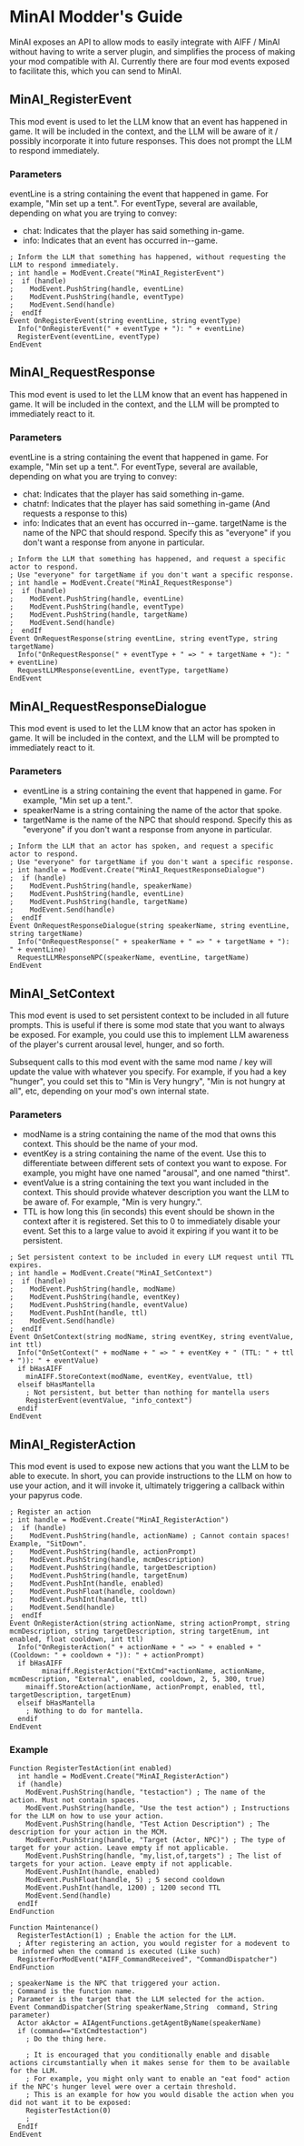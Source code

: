 # MinAI Modder's Guide
MinAI exposes an API to allow mods to easily integrate with AIFF / MinAI without having to write a server plugin, and simplifies the process of making your mod compatible with AI. Currently there are four mod events exposed to facilitate this, which you can send to MinAI.

## MinAI_RegisterEvent
This mod event is used to let the LLM know that an event has happened in game. It will be included in the context, and the LLM will be aware of it / possibly incorporate it into future responses. This does not prompt the LLM to respond immediately.

### Parameters
eventLine is a string containing the event that happened in game. For example, "Min set up a tent.".
For eventType, several are available, depending on what you are trying to convey:
* chat: Indicates that the player has said something in-game.
* info: Indicates that an event has occurred in--game.
```
; Inform the LLM that something has happened, without requesting the LLM to respond immediately.
; int handle = ModEvent.Create("MinAI_RegisterEvent")
;  if (handle)
;    ModEvent.PushString(handle, eventLine)
;    ModEvent.PushString(handle, eventType)
;    ModEvent.Send(handle)
;  endIf
Event OnRegisterEvent(string eventLine, string eventType)
  Info("OnRegisterEvent(" + eventType + "): " + eventLine)
  RegisterEvent(eventLine, eventType)
EndEvent
```

## MinAI_RequestResponse
This mod event is used to let the LLM know that an event has happened in game. It will be included in the context, and the LLM will be prompted to immediately react to it.

### Parameters
eventLine is a string containing the event that happened in game. For example, "Min set up a tent.".
For eventType, several are available, depending on what you are trying to convey:
* chat: Indicates that the player has said something in-game.
* chatnf: Indicates that the player has said something in-game (And requests a response to this)
* info: Indicates that an event has occurred in--game.
targetName is the name of the NPC that should respond. Specify this as "everyone" if you don't want a response from anyone in particular.

```
; Inform the LLM that something has happened, and request a specific actor to respond.
; Use "everyone" for targetName if you don't want a specific response.
; int handle = ModEvent.Create("MinAI_RequestResponse")
;  if (handle)
;    ModEvent.PushString(handle, eventLine)
;    ModEvent.PushString(handle, eventType)
;    ModEvent.PushString(handle, targetName)
;    ModEvent.Send(handle)
;  endIf
Event OnRequestResponse(string eventLine, string eventType, string targetName)
  Info("OnRequestResponse(" + eventType + " => " + targetName + "): " + eventLine)
  RequestLLMResponse(eventLine, eventType, targetName)
EndEvent
```

## MinAI_RequestResponseDialogue
This mod event is used to let the LLM know that an actor has spoken in game. It will be included in the context, and the LLM will be prompted to immediately react to it.

### Parameters
* eventLine is a string containing the event that happened in game. For example, "Min set up a tent.".
* speakerName is a string containing the name of the actor that spoke.
* targetName is the name of the NPC that should respond. Specify this as "everyone" if you don't want a response from anyone in particular.

```
; Inform the LLM that an actor has spoken, and request a specific actor to respond.
; Use "everyone" for targetName if you don't want a specific response.
; int handle = ModEvent.Create("MinAI_RequestResponseDialogue")
;  if (handle)
;    ModEvent.PushString(handle, speakerName)
;    ModEvent.PushString(handle, eventLine)
;    ModEvent.PushString(handle, targetName)
;    ModEvent.Send(handle)
;  endIf
Event OnRequestResponseDialogue(string speakerName, string eventLine, string targetName)
  Info("OnRequestResponse(" + speakerName + " => " + targetName + "): " + eventLine)
  RequestLLMResponseNPC(speakerName, eventLine, targetName)
EndEvent
```

## MinAI_SetContext
This mod event is used to set persistent context to be included in all future prompts. This is useful if there is some mod state that you want to always be exposed. For example, you could use this to implement LLM awareness of the player's current arousal level, hunger, and so forth.


Subsequent calls to this mod event with the same mod name / key will update the value with whatever you specify. For example, if you had a key "hunger", you could set this to "Min is Very hungry", "Min is not hungry at all", etc, depending on your mod's own internal state.

### Parameters
* modName is a string containing the name of the mod that owns this context. This should be the name of your mod.
* eventKey is a string containing the name of the event. Use this to differentiate between different sets of context you want to expose. For example, you might have one named "arousal", and one named "thirst".
* eventValue is a string containing the text you want included in the context. This should provide whatever description you want the LLM to be aware of. For example, "Min is very hungry.".
* TTL is how long this (in seconds) this event should be shown in the context after it is registered. Set this to 0 to immediately disable your event. Set this to a large value to avoid it expiring if you want it to be persistent.

```
; Set persistent context to be included in every LLM request until TTL expires.
; int handle = ModEvent.Create("MinAI_SetContext")
;  if (handle)
;    ModEvent.PushString(handle, modName)
;    ModEvent.PushString(handle, eventKey)
;    ModEvent.PushString(handle, eventValue)
;    ModEvent.PushInt(handle, ttl)
;    ModEvent.Send(handle)
;  endIf
Event OnSetContext(string modName, string eventKey, string eventValue, int ttl)
  Info("OnSetContext(" + modName + " => " + eventKey + " (TTL: " + ttl + ")): " + eventValue)
  if bHasAIFF
    minAIFF.StoreContext(modName, eventKey, eventValue, ttl)
  elseif bHasMantella
    ; Not persistent, but better than nothing for mantella users
    RegisterEvent(eventValue, "info_context")
  endif
EndEvent
```

## MinAI_RegisterAction
This mod event is used to expose new actions that you want the LLM to be able to execute. In short, you can provide instructions to the LLM on how to use your action, and it will invoke it, ultimately triggering a callback within your papyrus code.

```
; Register an action
; int handle = ModEvent.Create("MinAI_RegisterAction")
;  if (handle)
;    ModEvent.PushString(handle, actionName) ; Cannot contain spaces! Example, "SitDown".
;    ModEvent.PushString(handle, actionPrompt)
;    ModEvent.PushString(handle, mcmDescription)
;    ModEvent.PushString(handle, targetDescription)
;    ModEvent.PushString(handle, targetEnum)
;    ModEvent.PushInt(handle, enabled)
;    ModEvent.PushFloat(handle, cooldown)
;    ModEvent.PushInt(handle, ttl)
;    ModEvent.Send(handle)
;  endIf
Event OnRegisterAction(string actionName, string actionPrompt, string mcmDescription, string targetDescription, string targetEnum, int enabled, float cooldown, int ttl)
  Info("OnRegisterAction(" + actionName + " => " + enabled + " (Cooldown: " + cooldown + ")): " + actionPrompt)
  if bHasAIFF
		minaiff.RegisterAction("ExtCmd"+actionName, actionName, mcmDescription, "External", enabled, cooldown, 2, 5, 300, true)
    minaiff.StoreAction(actionName, actionPrompt, enabled, ttl, targetDescription, targetEnum)
  elseif bHasMantella
    ; Nothing to do for mantella.
  endif
EndEvent
```

### Example
```
Function RegisterTestAction(int enabled)
  int handle = ModEvent.Create("MinAI_RegisterAction")
  if (handle)
    ModEvent.PushString(handle, "testaction") ; The name of the action. Must not contain spaces.
    ModEvent.PushString(handle, "Use the test action") ; Instructions for the LLM on how to use your action.
    ModEvent.PushString(handle, "Test Action Description") ; The description for your action in the MCM.
    ModEvent.PushString(handle, "Target (Actor, NPC)") ; The type of target for your action. Leave empty if not applicable.
    ModEvent.PushString(handle, "my,list,of,targets") ; The list of targets for your action. Leave empty if not applicable. 
    ModEvent.PushInt(handle, enabled)
    ModEvent.PushFloat(handle, 5) ; 5 second cooldown
    ModEvent.PushInt(handle, 1200) ; 1200 second TTL
    ModEvent.Send(handle)
  endIf
EndFunction

Function Maintenance()
  RegisterTestAction(1) ; Enable the action for the LLM.
  ; After registering an action, you would register for a modevent to be informed when the command is executed (Like such)
  RegisterForModEvent("AIFF_CommandReceived", "CommandDispatcher")
EndFunction

; speakerName is the NPC that triggered your action.
; Command is the function name.
; Parameter is the target that the LLM selected for the action.
Event CommandDispatcher(String speakerName,String  command, String parameter)
  Actor akActor = AIAgentFunctions.getAgentByName(speakerName)
  if (command=="ExtCmdtestaction")
    ; Do the thing here.

    ; It is encouraged that you conditionally enable and disable actions circumstantially when it makes sense for them to be available for the LLM.
    ; For example, you might only want to enable an "eat food" action if the NPC's hunger level were over a certain threshold.
    ; This is an example for how you would disable the action when you did not want it to be exposed:
    RegisterTestAction(0) 
    ; 
  EndIf
EndEvent
```
